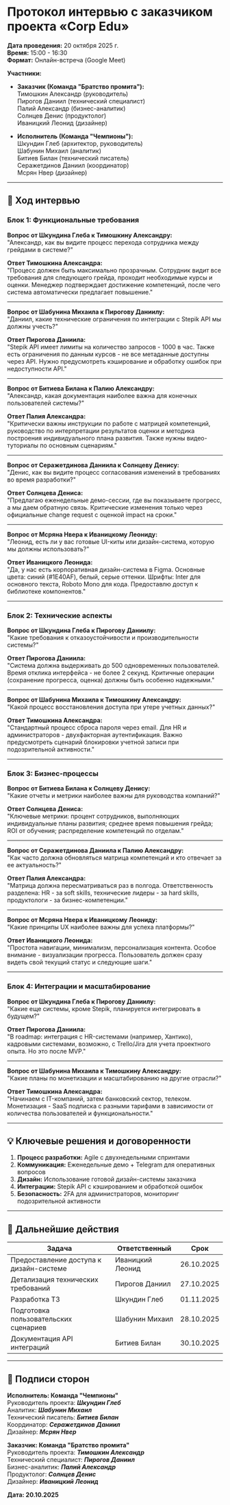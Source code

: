 # Протокол интервью с заказчиком проекта «Corp Edu»

**Дата проведения:** 20 октября 2025 г.  
**Время:** 15:00 - 16:30  
**Формат:** Онлайн-встреча (Google Meet)  

**Участники:**  
- **Заказчик (Команда "Братство промита"):**  
  Тимошкин Александр (руководитель)  
  Пирогов Даниил (технический специалист)  
  Палий Александр (бизнес-аналитик)  
  Солнцев Денис (продуктолог)  
  Иваницкий Леонид (дизайнер)

- **Исполнитель (Команда "Чемпионы"):**  
  Шкундин Глеб (архитектор, руководитель)  
  Шабунин Михаил (аналитик)  
  Битиев Билан (технический писатель)  
  Серажетдинов Даниил (координатор)  
  Мсрян Нвер (дизайнер)

---

## 📝 Ход интервью

### Блок 1: Функциональные требования

**Вопрос от Шкундина Глеба к Тимошкину Александру:**  
"Александр, как вы видите процесс перехода сотрудника между грейдами в системе?"

**Ответ Тимошкина Александра:**  
"Процесс должен быть максимально прозрачным. Сотрудник видит все требования для следующего грейда, проходит необходимые курсы и оценки. Менеджер подтверждает достижение компетенций, после чего система автоматически предлагает повышение."

---

**Вопрос от Шабунина Михаила к Пирогову Даниилу:**  
"Даниил, какие технические ограничения по интеграции с Stepik API мы должны учесть?"

**Ответ Пирогова Даниила:**  
"Stepik API имеет лимиты на количество запросов - 1000 в час. Также есть ограничения по данным курсов - не все метаданные доступны через API. Нужно предусмотреть кэширование и обработку ошибок при недоступности API."

---

**Вопрос от Битиева Билана к Палию Александру:**  
"Александр, какая документация наиболее важна для конечных пользователей системы?"

**Ответ Палия Александра:**  
"Критически важны инструкции по работе с матрицей компетенций, руководство по интерпретации результатов оценки и методика построения индивидуального плана развития. Также нужны видео-туториалы по основным сценариям."

---

**Вопрос от Серажетдинова Даниила к Солнцеву Денису:**  
"Денис, как вы видите процесс согласования изменений в требованиях во время разработки?"

**Ответ Солнцева Дениса:**  
"Предлагаю еженедельные демо-сессии, где вы показываете прогресс, а мы даем обратную связь. Критические изменения только через официальные change request с оценкой impact на сроки."

---

**Вопрос от Мсряна Нвера к Иваницкому Леониду:**  
"Леонид, есть ли у вас готовые UI-киты или дизайн-система, которую мы должны использовать?"

**Ответ Иваницкого Леонида:**  
"Да, у нас есть корпоративная дизайн-система в Figma. Основные цвета: синий (#1E40AF), белый, серые оттенки. Шрифты: Inter для основного текста, Roboto Mono для кода. Предоставлю доступ к библиотеке компонентов."

---

### Блок 2: Технические аспекты

**Вопрос от Шкундина Глеба к Пирогову Даниилу:**  
"Какие требования к отказоустойчивости и производительности системы?"

**Ответ Пирогова Даниила:**  
"Система должна выдерживать до 500 одновременных пользователей. Время отклика интерфейса - не более 2 секунд. Критичные операции (сохранение прогресса, оценка) должны быть особенно надежными."

---

**Вопрос от Шабунина Михаила к Тимошкину Александру:**  
"Какой процесс восстановления доступа при утере учетных данных?"

**Ответ Тимошкина Александра:**  
"Стандартный процесс сброса пароля через email. Для HR и администраторов - двухфакторная аутентификация. Важно предусмотреть сценарий блокировки учетной записи при подозрительной активности."

---

### Блок 3: Бизнес-процессы

**Вопрос от Битиева Билана к Солнцеву Денису:**  
"Какие отчеты и метрики наиболее важны для руководства компаний?"

**Ответ Солнцева Дениса:**  
"Ключевые метрики: процент сотрудников, выполняющих индивидуальные планы развития; среднее время повышения грейда; ROI от обучения; распределение компетенций по отделам."

---

**Вопрос от Серажетдинова Даниила к Палию Александру:**  
"Как часто должна обновляться матрица компетенций и кто отвечает за ее актуальность?"

**Ответ Палия Александра:**  
"Матрица должна пересматриваться раз в полгода. Ответственность разделена: HR - за soft skills, технические лидеры - за hard skills, продуктологи - за бизнес-компетенции."

---

**Вопрос от Мсряна Нвера к Иваницкому Леониду:**  
"Какие принципы UX наиболее важны для успеха платформы?"

**Ответ Иваницкого Леонида:**  
"Простота навигации, минимализм, персонализация контента. Особое внимание - визуализации прогресса. Пользователь должен сразу видеть свой текущий статус и следующие шаги."

---

### Блок 4: Интеграции и масштабирование

**Вопрос от Шкундина Глеба к Пирогову Даниилу:**  
"Какие еще системы, кроме Stepik, планируется интегрировать в будущем?"

**Ответ Пирогова Даниила:**  
"В roadmap: интеграция с HR-системами (например, Хантико), кадровыми системами, возможно, с Trello/Jira для учета проектного опыта. Но это после MVP."

---

**Вопрос от Шабунина Михаила к Тимошкину Александру:**  
"Какие планы по монетизации и масштабированию на другие отрасли?"

**Ответ Тимошкина Александра:**  
"Начинаем с IT-компаний, затем банковский сектор, телеком. Монетизация - SaaS подписка с разными тарифами в зависимости от количества пользователей и функциональности."

---

## 💡 Ключевые решения и договоренности

1. **Процесс разработки:** Agile с двухнедельными спринтами
2. **Коммуникация:** Еженедельные демо + Telegram для оперативных вопросов
3. **Дизайн:** Использование готовой дизайн-системы заказчика
4. **Интеграции:** Stepik API с кэшированием и обработкой ошибок
5. **Безопасность:** 2FA для администраторов, мониторинг подозрительной активности

---

## 🎯 Дальнейшие действия

| Задача | Ответственный | Срок |
|--------|---------------|------|
| Предоставление доступа к дизайн-системе | Иваницкий Леонид | 26.10.2025 |
| Детализация технических требований | Пирогов Даниил | 27.10.2025 |
| Разработка ТЗ | Шкундин Глеб | 01.11.2025 |
| Подготовка пользовательских сценариев | Шабунин Михаил | 28.10.2025 |
| Документация API интеграций | Битиев Билан | 30.10.2025 |

---

## 📝 Подписи сторон

**Исполнитель: Команда "Чемпионы"**  
Руководитель проекта: **_Шкундин Глеб_**  
Аналитик: **_Шабунин Михаил_**  
Технический писатель: **_Битиев Билан_**  
Координатор: **_Серажетдинов Даниил_**  
Дизайнер: **_Мсрян Нвер_**

**Заказчик: Команда "Братство промита"**  
Руководитель проекта: **_Тимошкин Александр_**  
Технический специалист: **_Пирогов Даниил_**  
Бизнес-аналитик: **_Палий Александр_**  
Продуктолог: **_Солнцев Денис_**  
Дизайнер: **_Иваницкий Леонид_**

**Дата: 20.10.2025**
